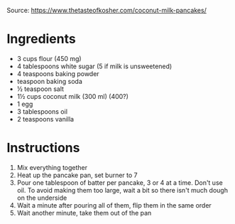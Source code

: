 Source: https://www.thetasteofkosher.com/coconut-milk-pancakes/

# Ingredients
- 3 cups flour (450 mg)
- 4 tablespoons white sugar (5 if milk is unsweetened)
- 4 teaspoons baking powder
- teaspoon baking soda
- ½ teaspoon salt
- 1½ cups coconut milk (300 ml) (400?)
- 1 egg
- 3 tablespoons oil
- 2 teaspoons vanilla

# Instructions
1. Mix everything together
2. Heat up the pancake pan, set burner to 7
3. Pour one tablespoon of batter per pancake, 3 or 4 at a time. Don't use oil. To avoid making them too large, wait a bit so there isn't much dough on the underside
4. Wait a minute after pouring all of them, flip them in the same order
5. Wait another minute, take them out of the pan
